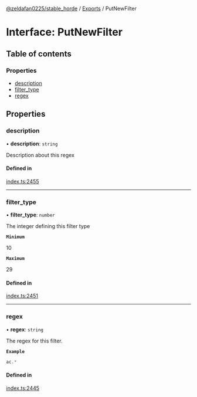 [@zeldafan0225/stable_horde](../modules.md) / [Exports](../modules.md) / PutNewFilter

# Interface: PutNewFilter

## Table of contents

### Properties

- [description](PutNewFilter.md#description)
- [filter\_type](PutNewFilter.md#filter_type)
- [regex](PutNewFilter.md#regex)

## Properties

### description

• **description**: `string`

Description about this regex

#### Defined in

[index.ts:2455](https://github.com/ZeldaFan0225/stable_horde/blob/bf3b9d2/index.ts#L2455)

___

### filter\_type

• **filter\_type**: `number`

The integer defining this filter type

**`Minimum`**

10

**`Maximum`**

29

#### Defined in

[index.ts:2451](https://github.com/ZeldaFan0225/stable_horde/blob/bf3b9d2/index.ts#L2451)

___

### regex

• **regex**: `string`

The regex for this filter.

**`Example`**

```ts
ac.*
```

#### Defined in

[index.ts:2445](https://github.com/ZeldaFan0225/stable_horde/blob/bf3b9d2/index.ts#L2445)
